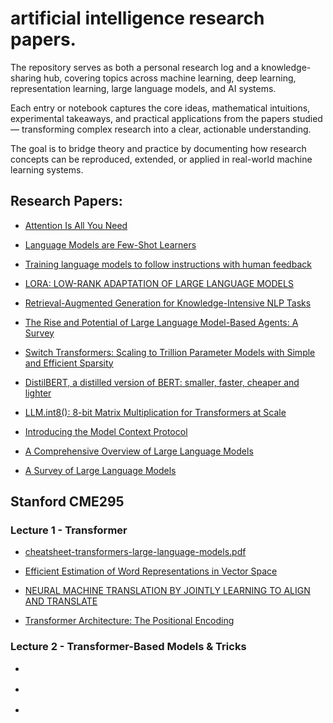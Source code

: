 # artificial intelligence research papers.

The repository serves as both a personal research log and a knowledge-sharing hub, covering topics across machine learning, deep learning, representation learning, large language models, and AI systems.

Each entry or notebook captures the core ideas, mathematical intuitions, experimental takeaways, and practical applications from the papers studied — transforming complex research into a clear, actionable understanding.

The goal is to bridge theory and practice by documenting how research concepts can be reproduced, extended, or applied in real-world machine learning systems.



## Research Papers:

- [Attention Is All You Need](https://arxiv.org/pdf/1706.03762)

- [Language Models are Few-Shot Learners](https://arxiv.org/pdf/2005.14165)

- [Training language models to follow instructions with human feedback](https://arxiv.org/pdf/2203.02155)

- [LORA: LOW-RANK ADAPTATION OF LARGE LANGUAGE MODELS](https://arxiv.org/pdf/2106.09685)

- [Retrieval-Augmented Generation for Knowledge-Intensive NLP Tasks](https://arxiv.org/pdf/2005.11401)

- [The Rise and Potential of Large Language Model-Based Agents: A Survey](https://arxiv.org/pdf/2309.07864)

- [Switch Transformers: Scaling to Trillion Parameter Models with Simple and Efficient Sparsity](https://arxiv.org/pdf/2101.03961)

- [DistilBERT, a distilled version of BERT: smaller, faster, cheaper and lighter](https://arxiv.org/pdf/1910.01108)

- [LLM.int8(): 8-bit Matrix Multiplication for Transformers at Scale](https://arxiv.org/pdf/2208.07339)

- [Introducing the Model Context Protocol](https://www.anthropic.com/news/model-context-protocol)

- [A Comprehensive Overview of Large Language Models](https://arxiv.org/pdf/2307.06435)

- [A Survey of Large Language Models](https://arxiv.org/pdf/2303.18223)


## Stanford CME295

### Lecture 1 - Transformer

- [cheatsheet-transformers-large-language-models.pdf](https://github.com/afshinea/stanford-cme-295-transformers-large-language-models/blob/main/en/cheatsheet-transformers-large-language-models.pdf)

- [Efficient Estimation of Word Representations in Vector Space](https://arxiv.org/pdf/1301.3781)

- [NEURAL MACHINE TRANSLATION BY JOINTLY LEARNING TO ALIGN AND TRANSLATE](https://arxiv.org/pdf/1409.0473)

- [Transformer Architecture: The Positional Encoding](https://kazemnejad.com/blog/transformer_architecture_positional_encoding/)


### Lecture 2 - Transformer-Based Models & Tricks

- []()

- []()

- []()

